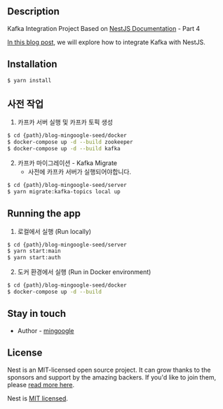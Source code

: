 ## Description

Kafka Integration Project Based on [NestJS Documentation](https://docs.nestjs.com/microservices/kafka) - Part 4

[In this blog post](https://mingoogle.tistory.com/), we will explore how to integrate Kafka with NestJS.

## Installation

```bash
$ yarn install
```

## 사전 작업
1. 카프카 서버 실행 및 카프카 토픽 생성
```bash
$ cd {path}/blog-mingoogle-seed/docker
$ docker-compose up -d --build zookeeper
$ docker-compose up -d --build kafka
```
2. 카프카 마이그레이션 - Kafka Migrate
    - 사전에 카프카 서버가 실행되어야합니다.
```bash
$ cd {path}/blog-mingoogle-seed/server
$ yarn migrate:kafka-topics local up
```

## Running the app

1. 로컬에서 실행 (Run locally)
```bash
$ cd {path}/blog-mingoogle-seed/server
$ yarn start:main
$ yarn start:auth
```

2. 도커 환경에서 실행 (Run in Docker environment)
```bash
$ cd {path}/blog-mingoogle-seed/docker
$ docker-compose up -d --build
```

## Stay in touch
- Author - [mingoogle](https://github.com/mingoogle)

## License
Nest is an MIT-licensed open source project. It can grow thanks to the sponsors and support by the amazing backers. If you'd like to join them, please [read more here](https://docs.nestjs.com/support).

Nest is [MIT licensed](LICENSE).
